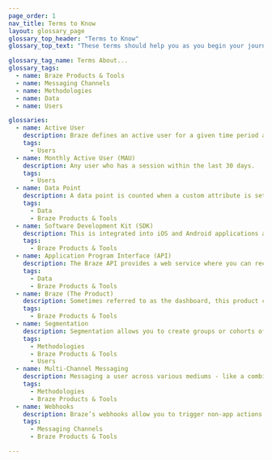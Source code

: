 ```yaml
---
page_order: 1
nav_title: Terms to Know
layout: glossary_page
glossary_top_header: "Terms to Know"
glossary_top_text: "These terms should help you as you begin your journey to better customer and user bonds with Braze! Give this a read before you begin your onboarding."

glossary_tag_name: Terms About...
glossary_tags:
  - name: Braze Products & Tools
  - name: Messaging Channels
  - name: Methodologies
  - name: Data
  - name: Users

glossaries:
  - name: Active User
    description: Braze defines an active user for a given time period as any users who has a session in that time period.
    tags:
      - Users
  - name: Monthly Active User (MAU)
    description: Any user who has a session within the last 30 days.
    tags:
      - Users
  - name: Data Point
    description: A data point is counted when a custom attribute is set or updated (even if you’re updating it with the same value), a custom event or purchase event is logged, any standard data (e.g. email, first_name, last_name, country, home_city etc) is logged, when a session starts, and when a session ends.
    tags:
      - Data
      - Braze Products & Tools
  - name: Software Development Kit (SDK)
    description: This is integrated into iOS and Android applications and provides powerful marketing, customer support and analytics tools.
    tags:
      - Braze Products & Tools
  - name: Application Program Interface (API)
    description: The Braze API provides a web service where you can record actions taken by your users directly via HTTP, rather than through the mobile SDKs. This allows you to, for example, pass user data to Braze that is not tracked within your app or website.
    tags:
      - Data
      - Braze Products & Tools
  - name: Braze (The Product)
    description: Sometimes referred to as the dashboard, this product controls all of the data and interactions at the heart of the Braze platform. Braze Customers use it to manage notifications, setup targeted messaging campaigns, and view analytics or feedback. Developers use it to manage settings for integrating apps, such as API keys and push notification credentials.
    tags:
      - Braze Products & Tools
  - name: Segmentation
    description: Segmentation allows you to create groups or cohorts of users based on powerful filters of their in-app behavior, demographic data, social data, etc.
    tags:
      - Methodologies
      - Braze Products & Tools
      - Users
  - name: Multi-Channel Messaging
    description: Messaging a user across various mediums - like a combination of email, web push, and mobile push notifications. Messaging channels are best used in concert and with regularity to re-engage lost users, retain active users, and energize your brand ambassadors.
    tags:
      - Methodologies
      - Braze Products & Tools
  - name: Webhooks
    description: Braze’s webhooks allow you to trigger non-app actions such as SMS text message delivery. You can use webhooks to provide other systems and applications with real-time information. The flexibility of this feature allows you to send information to any endpoint.
    tags:
      - Messaging Channels
      - Braze Products & Tools

---
```

